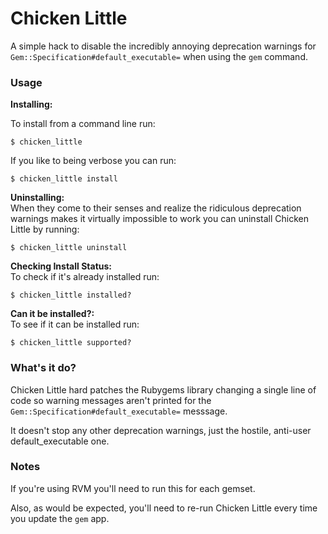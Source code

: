 # Chicken Little

A simple hack to disable the incredibly annoying deprecation warnings for `Gem::Specification#default_executable=` when using the `gem` command.

### Usage

**Installing:**  

To install from a command line run:  
    
    $ chicken_little

If you like to being verbose you can run:  

    $ chicken_little install

**Uninstalling:**  
When they come to their senses and realize the ridiculous deprecation warnings makes it virtually impossible to work you can uninstall Chicken Little by running:  

    $ chicken_little uninstall

**Checking Install Status:**  
To check if it's already installed run:  

    $ chicken_little installed?

**Can it be installed?:**  
To see if it can be installed run:  

    $ chicken_little supported?
    

### What's it do?

Chicken Little hard patches the Rubygems library changing a single line of code so warning messages aren't printed for the `Gem::Specification#default_executable=` messsage.

It doesn't stop any other deprecation warnings, just the hostile, anti-user default\_executable one.  

### Notes

If you're using RVM you'll need to run this for each gemset.  

Also, as would be expected, you'll need to re-run Chicken Little every time you update the `gem` app.  
